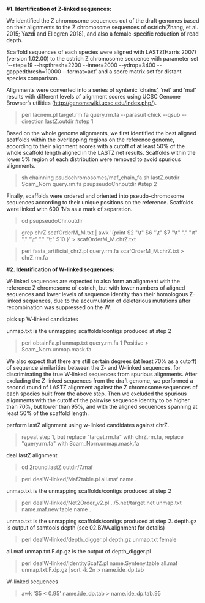 **#1. Identification of Z-linked sequences:**

We identified the Z chromosome sequences out of the draft genomes based on their alignments to the Z chromosome sequences of ostrich(Zhang, et al. 2015; Yazdi and Ellegren 2018), and also a female-specific reduction of read depth.

Scaffold sequences of each species were aligned with LASTZ(Harris 2007) (version 1.02.00) to the ostrich Z chromosome sequence with parameter set ‘--step=19 --hspthresh=2200 --inner=2000 --ydrop=3400 --gappedthresh=10000 --format=axt’ and a score matrix set for distant species comparison. 

Alignments were converted into a series of syntenic ‘chains’, ‘net’ and ‘maf’ results with different levels of alignment scores using UCSC Genome Browser’s utilities (http://genomewiki.ucsc.edu/index.php/). 

  > perl lacnem.pl target.rm.fa query.rm.fa --parasuit chick  --qsub --direction lastZ.outdir  #step 1

Based on the whole genome alignments, we first identified the best aligned scaffolds within the overlapping regions on the reference genome, according to their alignment scores with a cutoff of at least 50% of the whole scaffold length aligned in the LASTZ net results. Scaffolds within the lower 5% region of each distribution were removed to avoid spurious alignments. 

  > sh chainning psudochromosomes/maf_chain_fa.sh lastZ.outdir Scam_Norn query.rm.fa psupseudoChr.outdir  #step 2
  
Finally, scaffolds were ordered and oriented into pseudo-chromosome sequences according to their unique positions on the reference. Scaffolds were linked with 600 ‘N’s as a mark of separation. 
  
  > cd psupseudoChr.outdir
  
  > grep chrZ scafOrderM_M.txt | awk '{print $2 "\t" $6 "\t" $7 "\t" "." "\t" "." "\t" "." "\t" $10 }'  > scafOrderM_M.chrZ.txt
  
  > perl fasta_artificial_chrZ.pl query.rm.fa scafOrderM_M.chrZ.txt > chrZ.rm.fa

  
**#2. Identification of W-linked sequences:**

W-linked sequences are expected to also form an alignment with the reference Z chromosome of ostrich, but with lower numbers of aligned sequences and lower levels of sequence identity than their homologous Z-linked sequences, due to the accumulation of deleterious mutations after recombination was suppressed on the W. 

   pick up W-linked candidates
  
  unmap.txt is the unmapping scaffolds/contigs produced at step 2
  > perl obtainFa.pl unmap.txt query.rm.fa  1 Positive > Scam_Norn.unmap.mask.fa

We also expect that there are still certain degrees (at least 70% as a cutoff) of sequence similarities between the Z- and W-linked sequences, for discriminating the true W-linked sequences from spurious alignments. After excluding the Z-linked sequences from the draft genome, we performed a second round of LASTZ alignment against the Z chromosome sequences of each species built from the above step. Then we excluded the spurious alignments with the cutoff of the pairwise sequence identity to be higher than 70%, but lower than 95%, and with the aligned sequences spanning at least 50% of the scaffold length. 

   perform lastZ alignment using w-linked candidates against chrZ.
   > repeat step 1, but replace "target.rm.fa" with chrZ.rm.fa, replace "query.rm.fa" with Scam_Norn.unmap.mask.fa

   deal lastZ alignment
  > cd 2round.lastZ.outdir/7.maf
  
  > perl dealW-linked/Maf2table.pl all.maf name .
  
  unmap.txt is the unmapping scaffolds/contigs produced at step 2
  > perl dealW-linked/Net2Order_v2.pl ../5.net/target.net unmap.txt name.maf.new.table name .
  
  unmap.txt is the unmapping scaffolds/contigs produced at step 2.
  depth.gz is output of samtools depth (see 02.BWA.alignment for details)
  > perl dealW-linked/depth_digger.pl depth.gz unmap.txt female
  
  all.maf unmap.txt.F.dp.gz is the output of depth_digger.pl
  > perl dealW-linked/IdentityScafZ.pl name.Synteny.table  all.maf unmap.txt.F.dp.gz |sort -k 2n > name.ide_dp.tab
  
  W-linked sequences
  > awk '$5 < 0.95' name.ide_dp.tab > name.ide_dp.tab.95

